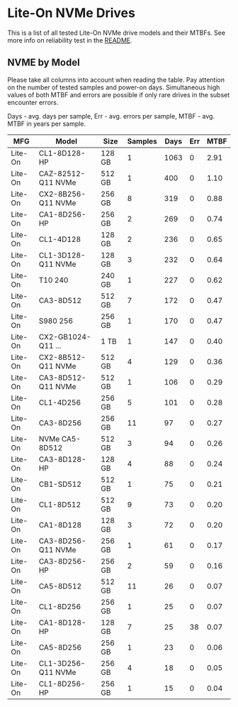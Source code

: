 Lite-On NVMe Drives
===================

This is a list of all tested Lite-On NVMe drive models and their MTBFs. See more
info on reliability test in the [README](https://github.com/linuxhw/SMART).

NVME by Model
------------

Please take all columns into account when reading the table. Pay attention on the
number of tested samples and power-on days. Simultaneous high values of both MTBF
and errors are possible if only rare drives in the subset encounter errors.

Days - avg. days per sample,
Err  - avg. errors per sample,
MTBF - avg. MTBF in years per sample.

| MFG       | Model              | Size   | Samples | Days  | Err   | MTBF |
|-----------|--------------------|--------|---------|-------|-------|------|
| Lite-On   | CL1-8D128-HP       | 128 GB | 1       | 1063  | 0     | 2.91   |
| Lite-On   | CAZ-82512-Q11 NVMe | 512 GB | 1       | 400   | 0     | 1.10   |
| Lite-On   | CX2-8B256-Q11 NVMe | 256 GB | 8       | 319   | 0     | 0.88   |
| Lite-On   | CA1-8D256-HP       | 256 GB | 2       | 269   | 0     | 0.74   |
| Lite-On   | CL1-4D128          | 128 GB | 2       | 236   | 0     | 0.65   |
| Lite-On   | CL1-3D128-Q11 NVMe | 128 GB | 3       | 232   | 0     | 0.64   |
| Lite-On   | T10 240            | 240 GB | 1       | 227   | 0     | 0.62   |
| Lite-On   | CA3-8D512          | 512 GB | 7       | 172   | 0     | 0.47   |
| Lite-On   | S980 256           | 256 GB | 1       | 170   | 0     | 0.47   |
| Lite-On   | CX2-GB1024-Q11 ... | 1 TB   | 1       | 147   | 0     | 0.40   |
| Lite-On   | CX2-8B512-Q11 NVMe | 512 GB | 4       | 129   | 0     | 0.36   |
| Lite-On   | CA3-8D512-Q11 NVMe | 512 GB | 1       | 106   | 0     | 0.29   |
| Lite-On   | CL1-4D256          | 256 GB | 5       | 101   | 0     | 0.28   |
| Lite-On   | CA3-8D256          | 256 GB | 11      | 97    | 0     | 0.27   |
| Lite-On   | NVMe CA5-8D512     | 512 GB | 3       | 94    | 0     | 0.26   |
| Lite-On   | CA3-8D128-HP       | 128 GB | 4       | 88    | 0     | 0.24   |
| Lite-On   | CB1-SD512          | 512 GB | 1       | 75    | 0     | 0.21   |
| Lite-On   | CL1-8D512          | 512 GB | 9       | 73    | 0     | 0.20   |
| Lite-On   | CA1-8D128          | 128 GB | 3       | 72    | 0     | 0.20   |
| Lite-On   | CA3-8D256-Q11 NVMe | 256 GB | 1       | 61    | 0     | 0.17   |
| Lite-On   | CA3-8D256-HP       | 256 GB | 2       | 59    | 0     | 0.16   |
| Lite-On   | CA5-8D512          | 512 GB | 11      | 26    | 0     | 0.07   |
| Lite-On   | CL1-8D256          | 256 GB | 1       | 25    | 0     | 0.07   |
| Lite-On   | CA1-8D128-HP       | 128 GB | 7       | 25    | 38    | 0.07   |
| Lite-On   | CA5-8D256          | 256 GB | 1       | 23    | 0     | 0.06   |
| Lite-On   | CL1-3D256-Q11 NVMe | 256 GB | 4       | 18    | 0     | 0.05   |
| Lite-On   | CL1-8D256-HP       | 256 GB | 1       | 15    | 0     | 0.04   |
